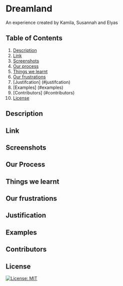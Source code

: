 # Dreamland

An experience created by Kamila, Susannah and Elyas

## Table of Contents

1. [Description](#description)
2. [Link](#view-site)
3. [Screenshots](#screenshots)
4. [Our process](#our-process)
5. [Things we learnt](#things-we-learnt)
6. [Our frustrations](#our-frustrations)
7. [Justifcation] (#justifcation)
8. [Examples] (#examples)
9. [Contributors] (#contributors)
10. [License](#license)

## Description

## Link

## Screenshots

## Our Process

## Things we learnt

## Our frustrations

## Justification

## Examples

## Contributors

## License

[![License: MIT](https://img.shields.io/badge/License-MIT-yellow.svg)](https://opensource.org/licenses/MIT)
